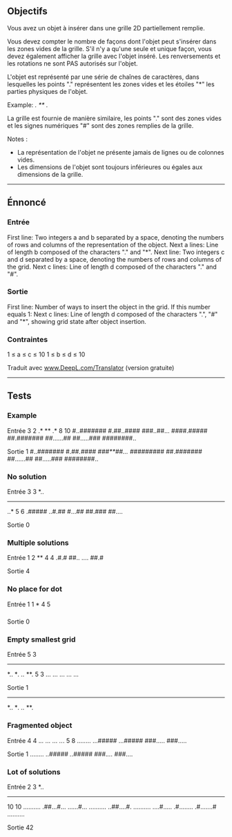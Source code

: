 ## Objectifs

Vous avez un objet à insérer dans une grille 2D partiellement remplie.

Vous devez compter le nombre de façons dont l'objet peut s'insérer dans les zones vides de la grille.
S'il n'y a qu'une seule et unique façon, vous devez également afficher la grille avec l'objet inséré.
Les renversements et les rotations ne sont PAS autorisés sur l'objet.

L'objet est représenté par une série de chaînes de caractères, dans lesquelles les points "." représentent les zones vides et les étoiles "*" les parties physiques de l'objet.

Example:
*.
**
.*

La grille est fournie de manière similaire, les points "." sont des zones vides et les signes numériques "#" sont des zones remplies de la grille.

Notes :
- La représentation de l'objet ne présente jamais de lignes ou de colonnes vides.
- Les dimensions de l'objet sont toujours inférieures ou égales aux dimensions de la grille.

---

## Énnoncé

### Entrée
First line: Two integers a and b separated by a space, denoting the numbers of rows and columns of the representation of the object.
Next a lines: Line of length b composed of the characters "." and "*".
Next line: Two integers c and d separated by a space, denoting the numbers of rows and columns of the grid.
Next c lines: Line of length d composed of the characters "." and "#".


### Sortie
First line: Number of ways to insert the object in the grid.
If this number equals 1:
Next c lines: Line of length d composed of the characters ".", "#" and "*", showing grid state after object insertion.

### Contraintes
1 ≤ a ≤ c ≤ 10
1 ≤ b ≤ d ≤ 10




Traduit avec www.DeepL.com/Translator (version gratuite)

---
## Tests

###  Example

Entrée
3 2
.*
**
.*
8 10
#..#######
#.##..####
###..##...
####.#####
##.#######
##......##
##.....###
########..

Sortie
1
#..#######
#.##*.####
###**##...
####*#####
##.#######
##......##
##.....###
########..

### No solution

Entrée
3 3
*..
***
..*
5 6
.#####
..#.##
#...##
##.###
##....

Sortie
0

### Multiple solutions

Entrée
1 2
**
4 4
.#.#
##..
....
##.#

Sortie
4

### No place for dot

Entrée
1 1
*
4 5
#####
#####
#####
#####

Sortie
0

###  Empty smallest grid

Entrée
5 3
***
*..
**.
..*
**.
5 3
...
...
...
...
...

Sortie
1
***
*..
**.
..*
**.

###  Fragmented object

Entrée
4 4
.*..
*...
...*
..*.
5 8
........
...#####
...#####
###.....
###.....

Sortie
1
........
..*#####
.*.#####
###.*...
###*....

###   Lot of solutions

Entrée
2 3
*..
***
10 10
..........
.##...#...
......#...
..........
..##....#.
..........
....#.....
.#........
.#.......#
..........

Sortie
42